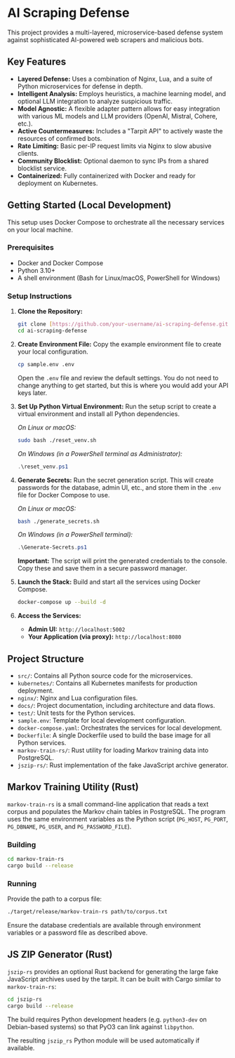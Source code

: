 # AI Scraping Defense

This project provides a multi-layered, microservice-based defense system against sophisticated AI-powered web scrapers and malicious bots.

## Key Features

- **Layered Defense:** Uses a combination of Nginx, Lua, and a suite of Python microservices for defense in depth.
- **Intelligent Analysis:** Employs heuristics, a machine learning model, and optional LLM integration to analyze suspicious traffic.
- **Model Agnostic:** A flexible adapter pattern allows for easy integration with various ML models and LLM providers (OpenAI, Mistral, Cohere, etc.).
- **Active Countermeasures:** Includes a "Tarpit API" to actively waste the resources of confirmed bots.
- **Rate Limiting:** Basic per-IP request limits via Nginx to slow abusive clients.
- **Community Blocklist:** Optional daemon to sync IPs from a shared blocklist service.
- **Containerized:** Fully containerized with Docker and ready for deployment on Kubernetes.

## Getting Started (Local Development)

This setup uses Docker Compose to orchestrate all the necessary services on your local machine.

### Prerequisites

- Docker and Docker Compose
- Python 3.10+
- A shell environment (Bash for Linux/macOS, PowerShell for Windows)

### Setup Instructions

1. **Clone the Repository:**

    ```bash
    git clone [https://github.com/your-username/ai-scraping-defense.git](https://github.com/your-username/ai-scraping-defense.git)
    cd ai-scraping-defense
    ```

2. **Create Environment File:**
    Copy the example environment file to create your local configuration.

    ```bash
    cp sample.env .env
    ```

    Open the `.env` file and review the default settings. You do not need to change anything to get started, but this is where you would add your API keys later.

3. **Set Up Python Virtual Environment:**
    Run the setup script to create a virtual environment and install all Python dependencies.

    *On Linux or macOS:*

    ```bash
    sudo bash ./reset_venv.sh
    ```

    *On Windows (in a PowerShell terminal as Administrator):*

    ```powershell
    .\reset_venv.ps1
    ```

4. **Generate Secrets:**
    Run the secret generation script. This will create passwords for the database, admin UI, etc., and store them in the `.env` file for Docker Compose to use.

    *On Linux or macOS:*

    ```bash
    bash ./generate_secrets.sh
    ```

    *On Windows (in a PowerShell terminal):*

    ```powershell
    .\Generate-Secrets.ps1
    ```

    **Important:** The script will print the generated credentials to the console. Copy these and save them in a secure password manager.

5. **Launch the Stack:**
    Build and start all the services using Docker Compose.

    ```bash
    docker-compose up --build -d
    ```

6. **Access the Services:**
    - **Admin UI:** `http://localhost:5002`
    - **Your Application (via proxy):** `http://localhost:8080`

## Project Structure

- `src/`: Contains all Python source code for the microservices.
- `kubernetes/`: Contains all Kubernetes manifests for production deployment.
- `nginx/`: Nginx and Lua configuration files.
- `docs/`: Project documentation, including architecture and data flows.
- `test/`: Unit tests for the Python services.
- `sample.env`: Template for local development configuration.
- `docker-compose.yaml`: Orchestrates the services for local development.
- `Dockerfile`: A single Dockerfile used to build the base image for all Python services.
- `markov-train-rs/`: Rust utility for loading Markov training data into PostgreSQL.
- `jszip-rs/`: Rust implementation of the fake JavaScript archive generator.

## Markov Training Utility (Rust)

`markov-train-rs` is a small command-line application that reads a text corpus and populates the Markov chain tables in PostgreSQL. The program uses the same environment variables as the Python script (`PG_HOST`, `PG_PORT`, `PG_DBNAME`, `PG_USER`, and `PG_PASSWORD_FILE`).

### Building

```bash
cd markov-train-rs
cargo build --release
```

### Running

Provide the path to a corpus file:

```bash
./target/release/markov-train-rs path/to/corpus.txt
```

Ensure the database credentials are available through environment variables or a password file as described above.

## JS ZIP Generator (Rust)

`jszip-rs` provides an optional Rust backend for generating the large fake JavaScript archives used by the tarpit. It can be built with Cargo similar to `markov-train-rs`:

```bash
cd jszip-rs
cargo build --release
```
The build requires Python development headers (e.g. `python3-dev` on Debian-based systems) so that PyO3 can link against `libpython`.

The resulting `jszip_rs` Python module will be used automatically if available.
